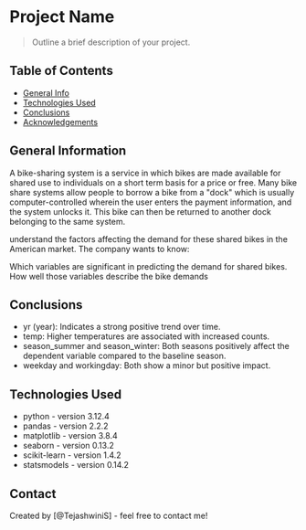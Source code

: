# Project Name

> Outline a brief description of your project.

## Table of Contents

- [General Info](#general-information)
- [Technologies Used](#technologies-used)
- [Conclusions](#conclusions)
- [Acknowledgements](#acknowledgements)

<!-- You can include any other section that is pertinent to your problem -->

## General Information

A bike-sharing system is a service in which bikes are made available for shared use to individuals on a short term basis for a price or free. Many bike share systems allow people to borrow a bike from a "dock" which is usually computer-controlled wherein the user enters the payment information, and the system unlocks it. This bike can then be returned to another dock belonging to the same system.

understand the factors affecting the demand for these shared bikes in the American market. The company wants to know:

Which variables are significant in predicting the demand for shared bikes.
How well those variables describe the bike demands

<!-- You don't have to answer all the questions - just the ones relevant to your project. -->

## Conclusions

- yr (year): Indicates a strong positive trend over time.
- temp: Higher temperatures are associated with increased counts.
- season_summer and season_winter: Both seasons positively affect the dependent variable compared to the baseline season.
- weekday and workingday: Both show a minor but positive impact.

<!-- You don't have to answer all the questions - just the ones relevant to your project. -->

## Technologies Used

- python - version 3.12.4
- pandas - version 2.2.2
- matplotlib - version 3.8.4
- seaborn - version 0.13.2
- scikit-learn - version 1.4.2
- statsmodels - version 0.14.2

<!-- As the libraries versions keep on changing, it is recommended to mention the version of library used in this project -->

## Contact

Created by [@TejashwiniS] - feel free to contact me!

<!-- Optional -->
<!-- ## License -->
<!-- This project is open source and available under the [... License](). -->

<!-- You don't have to include all sections - just the one's relevant to your project -->
